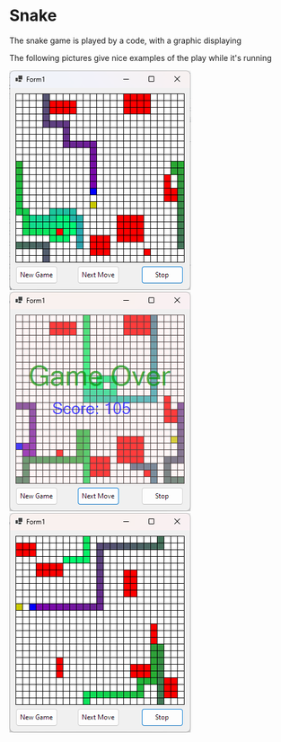 # Snake
<p>The snake game is played by a code, with a graphic displaying</p>
<p>The following pictures give nice examples of the play while it's running</p>

<img src="Snake image 1.png"/>
<img src="Snake image 2.png"/>
<img src="Snake image 3.png"/>
